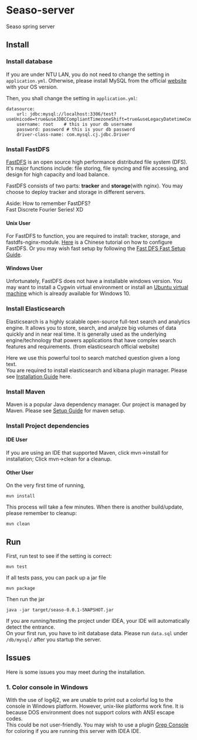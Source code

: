# Seaso-server
Seaso spring server

## Install
### Install database
If you are under NTU LAN, you do not need to change the setting in `application.yml`. 
Otherwise, please install MySQL from the official [website](https://dev.mysql.com/downloads/mysql/) with your OS version.  

Then, you shall change the setting in `application.yml`:
```
datasource:
    url: jdbc:mysql://localhost:3306/test?useUnicode=true&useJDBCCompliantTimezoneShift=true&useLegacyDatetimeCode=false&serverTimezone=UTC
    username: root    # this is your db username
    password: password # this is your db password
    driver-class-name: com.mysql.cj.jdbc.Driver
```
### Install FastDFS
[FastDFS](https://github.com/happyfish100/fastdfs/) is an open source high performance distributed file system (DFS). 
It's major functions include: file storing, file syncing and file accessing, and design for high capacity and 
load balance.  

FastDFS consists of two parts: **tracker** and **storage**(with nginx). You may choose to deploy tracker and storage in
different servers.  

Aside: How to remember FastDFS?   
Fast Discrete Fourier Series! XD   
#### Unix User
For FastDFS to function, you are required to install: tracker, storage, and fastdfs-nginx-module. 
[Here](https://blog.csdn.net/xcg132566/article/details/79163790) is a Chinese tutorial on how to configure FastDFS. Or
you may wish fast setup by following the [Fast DFS Fast Setup Guide](doc/setup/fast-dfs-install-guide.md).  

#### Windows User
Unfortunately, FastDFS does not have a installable windows version. You may want to install a Cygwin virtual 
environment or install an [Ubuntu virtual machine](https://www.microsoft.com/store/productId/9NBLGGH4MSV6) which is 
already available for Windows 10. 

### Install Elasticsearch
Elasticsearch is a highly scalable open-source full-text search and analytics engine. It allows you to store, search, 
and analyze big volumes of data quickly and in near real time. It is generally used as the underlying engine/technology
that powers applications that have complex search features and requirements. (from elasticsearch official website)  

Here we use this powerful tool to search matched question given a long text.  
You are required to install elasticsearch and kibana plugin manager. Please see 
[Installation Guide](doc/setup/elastic-search-guide.md) here.

### Install Maven
Maven is a popular Java dependency manager. Our project is managed by Maven. Please see 
[Setup Guide](doc/setup/maven-setup-guide.md) for maven setup.

### Install Project dependencies
#### IDE User
If you are using an IDE that supported Maven, click mvn->install for installation; Click mvn->clean for a cleanup.

#### Other User
On the very first time of running,
```
mvn install
```
This process will take a few minutes.
When there is another build/update, please remember to cleanup:
```
mvn clean
```
## Run
First, run test to see if the setting is correct:
```
mvn test
```
If all tests pass, you can pack up a jar file
```
mvn package
```
Then run the jar
```
java -jar target/seaso-0.0.1-SNAPSHOT.jar
```
If you are running/testing the project under IDEA, your IDE will automatically detect the entrance.   
On your first run, you have to init database data. Please run `data.sql` under `/db/mysql/` after you startup the server.

## Issues
Here is some issues you may meet during the installation.
### 1. Color console in Windows
With the use of log4j2, we are unable to print out a colorful log to the console in Windows platform. However, unix-like
platforms work fine. It is because DOS environment does not support colors with ANSI escape codes.  
This could be not user-friendly. You may wish to use a plugin [Grep Console](https://plugins.jetbrains.com/plugin/7125-grep-console)
for coloring if you are running this server with IDEA IDE.
